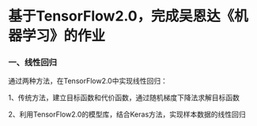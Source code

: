 # 基于TensorFlow2.0，完成吴恩达《机器学习》的作业
### 一、线性回归

通过两种方法，在TensorFlow2.0中实现线性回归：

1、传统方法，建立目标函数和代价函数，通过随机梯度下降法求解目标函数

2、利用TensorFlow2.0的模型库，结合Keras方法，实现样本数据的线性回归
